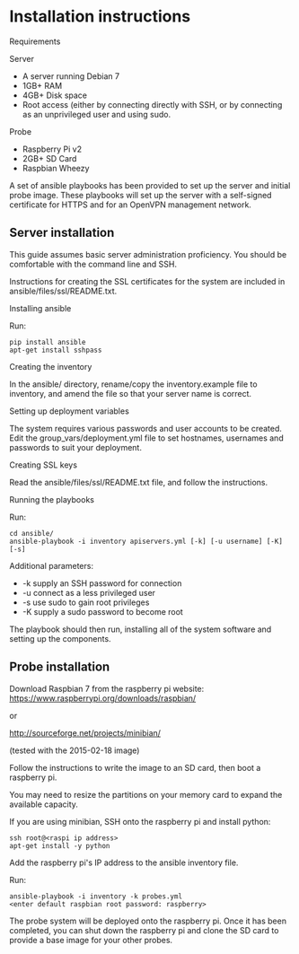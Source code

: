 
Installation instructions
=========================


Requirements

Server

 * A server running Debian 7
 * 1GB+ RAM
 * 4GB+ Disk space
 * Root access (either by connecting directly with SSH, or by connecting as an
   unprivileged user and using sudo.

Probe

 * Raspberry Pi v2
 * 2GB+ SD Card
 * Raspbian Wheezy

A set of ansible playbooks has been provided to set up the server and initial
probe image.  These playbooks will set up the server with a self-signed
certificate for HTTPS and for an OpenVPN management network.  

Server installation
-------------------

This guide assumes basic server administration proficiency.  You should be
comfortable with the command line and SSH.

Instructions for creating the SSL certificates for the system are included in
ansible/files/ssl/README.txt.

Installing ansible

Run: 

    pip install ansible
    apt-get install sshpass

Creating the inventory

In the ansible/ directory, rename/copy the inventory.example file to
inventory, and amend the file so that your server name is correct.

Setting up deployment variables

The system requires various passwords and user accounts to be created.  Edit
the group_vars/deployment.yml file to set hostnames, usernames and passwords
to suit your deployment.

Creating SSL keys

Read the ansible/files/ssl/README.txt file, and follow the instructions.

Running the playbooks

Run:

    cd ansible/
    ansible-playbook -i inventory apiservers.yml [-k] [-u username] [-K] [-s]

Additional parameters:

 * -k supply an SSH password for connection
 * -u connect as a less privileged user
 * -s use sudo to gain root privileges
 * -K supply a sudo password to become root

The playbook should then run, installing all of the system software and
setting up the components.


Probe installation
------------------

Download Raspbian 7 from the raspberry pi website:
https://www.raspberrypi.org/downloads/raspbian/

or 

http://sourceforge.net/projects/minibian/

(tested with the 2015-02-18 image)



Follow the instructions to write the image to an SD card, then boot a
raspberry pi.

You may need to resize the partitions on your memory card to expand the
available capacity.

If you are using minibian, SSH onto the raspberry pi and install python:

    ssh root@<raspi ip address>
    apt-get install -y python

Add the raspberry pi's IP address to the ansible inventory file.

Run:

    ansible-playbook -i inventory -k probes.yml 
    <enter default raspbian root password: raspberry>

The probe system will be deployed onto the raspberry pi.  Once it has been
completed, you can shut down the raspberry pi and clone the SD card to provide
a base image for your other probes.

